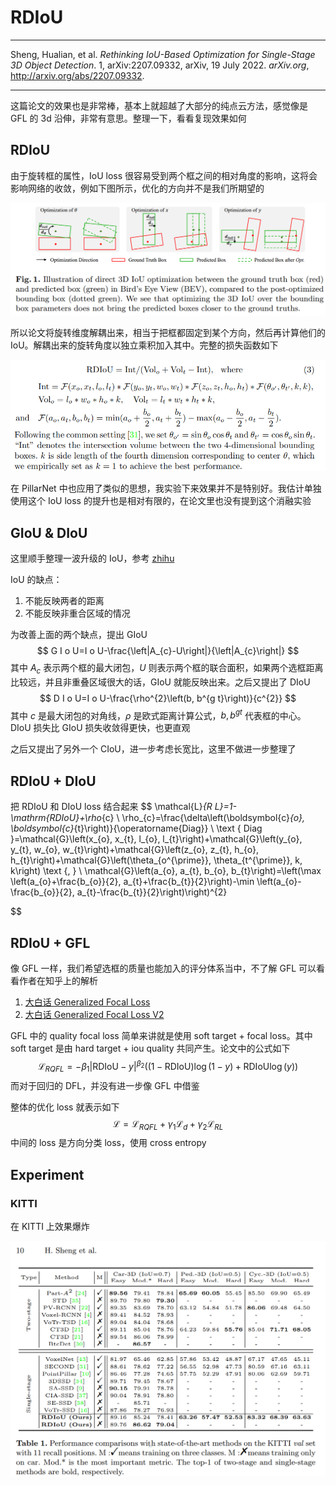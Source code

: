 # RDIoU

---

Sheng, Hualian, et al. *Rethinking IoU-Based Optimization for Single-Stage 3D Object Detection*. 1, arXiv:2207.09332, arXiv, 19 July 2022. *arXiv.org*, http://arxiv.org/abs/2207.09332.

---

这篇论文的效果也是非常棒，基本上就超越了大部分的纯点云方法，感觉像是 GFL 的 3d 沿伸，非常有意思。整理一下，看看复现效果如何

## RDIoU

由于旋转框的属性，IoU loss 很容易受到两个框之间的相对角度的影响，这将会影响网络的收敛，例如下图所示，优化的方向并不是我们所期望的

<img src="RDIoU/image-20220722135516606.png" alt="image-20220722135516606" style="zoom: 80%;" />

所以论文将旋转维度解耦出来，相当于把框都固定到某个方向，然后再计算他们的 IoU。解耦出来的旋转角度以独立乘积加入其中。完整的损失函数如下

<img src="RDIoU/image-20220722135712534.png" alt="image-20220722135712534" style="zoom:80%;" />

在 PillarNet 中也应用了类似的思想，我实验下来效果并不是特别好。我估计单独使用这个 IoU loss 的提升也是相对有限的，在论文里也没有提到这个消融实验

## GIoU & DIoU

这里顺手整理一波升级的 IoU，参考 [zhihu](https://zhuanlan.zhihu.com/p/94799295)

IoU 的缺点：

1. 不能反映两者的距离
2. 不能反映非重合区域的情况

为改善上面的两个缺点，提出 GIoU
$$
G I o U=I o U-\frac{\left|A_{c}-U\right|}{\left|A_{c}\right|}
$$
其中 $A_c$ 表示两个框的最大闭包，$U$ 则表示两个框的联合面积，如果两个选框距离比较远，并且非重叠区域很大的话，GIoU 就能反映出来。之后又提出了 DIoU
$$
D I o U=I o U-\frac{\rho^{2}\left(b, b^{g t}\right)}{c^{2}}
$$
其中 $c$ 是最大闭包的对角线，$\rho$ 是欧式距离计算公式，$b, b^{gt}$ 代表框的中心。DIoU 损失比 GIoU 损失收敛得更快，也更直观

之后又提出了另外一个 CIoU，进一步考虑长宽比，这里不做进一步整理了

## RDIoU + DIoU

把 RDIoU 和 DIoU loss 结合起来
$$
\mathcal{L}_{R L}=1-\mathrm{RDIoU}+\rho_{c} \\
\rho_{c}=\frac{\delta\left(\boldsymbol{c}_{o}, \boldsymbol{c}_{t}\right)}{\operatorname{Diag}} \\
\text { Diag }=\mathcal{G}\left(x_{o}, x_{t}, l_{o}, l_{t}\right)+\mathcal{G}\left(y_{o}, y_{t}, w_{o}, w_{t}\right)+\mathcal{G}\left(z_{o}, z_{t}, h_{o}, h_{t}\right)+\mathcal{G}\left(\theta_{o^{\prime}}, \theta_{t^{\prime}}, k, k\right) \text {, } \\
\mathcal{G}\left(a_{o}, a_{t}, b_{o}, b_{t}\right)=\left(\max \left(a_{o}+\frac{b_{o}}{2}, a_{t}+\frac{b_{t}}{2}\right)-\min \left(a_{o}-\frac{b_{o}}{2}, a_{t}-\frac{b_{t}}{2}\right)\right)^{2}


$$

## RDIoU + GFL

像 GFL 一样，我们希望选框的质量也能加入的评分体系当中，不了解 GFL 可以看看作者在知乎上的解析

1. [大白话 Generalized Focal Loss](https://zhuanlan.zhihu.com/p/147691786)
2. [大白话 Generalized Focal Loss V2](https://zhuanlan.zhihu.com/p/313684358)

GFL 中的 quality focal loss 简单来讲就是使用 soft target + focal loss。其中 soft target 是由 hard  target + iou quality 共同产生。论文中的公式如下
$$
\mathcal{L}_{R Q F L}=-\beta_{1}|\mathrm{RDIoU}-y|^{\beta_{2}}((1-\mathrm{RDIoU}) \log (1-y)+\mathrm{RDIoU} \log (y))
$$
而对于回归的 DFL，并没有进一步像 GFL 中借鉴

整体的优化 loss 就表示如下
$$
\mathcal{L}=\mathcal{L}_{R Q F L}+\gamma_{1} \mathcal{L}_{d}+\gamma_{2} \mathcal{L}_{R L}
$$
中间的 loss 是方向分类 loss，使用 cross entropy

## Experiment

### KITTI

在 KITTI 上效果爆炸

<img src="RDIoU/image-20220722152727155.png" alt="image-20220722152727155" style="zoom:67%;" />